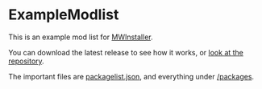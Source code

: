 # ExampleModlist
This is an example mod list for [MWInstaller](https://github.com/Petethegoat/MWInstaller).

You can download the latest release to see how it works, or [look at the repository](https://github.com/Petethegoat/ExampleModlist).

The important files are [packagelist.json](packagelist.json), and everything under [/packages](/packages).
